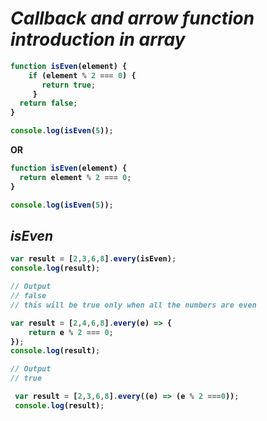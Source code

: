 # _Callback and arrow function introduction in array_

<b>

```javascript
function isEven(element) {
    if (element % 2 === 0) {
       return true;
     }
  return false;
}

console.log(isEven(5));
```
OR

```javascript
function isEven(element) {
  return element % 2 === 0;
}

console.log(isEven(5));
```

## _isEven_
```javascript
var result = [2,3,6,8].every(isEven);
console.log(result);

// Output
// false
// this will be true only when all the numbers are even
```

```javascript
var result = [2,4,6,8].every(e) => {
    return e % 2 === 0;
});
console.log(result);

// Output
// true
```

```javascript
 var result = [2,3,6,8].every((e) => (e % 2 ===0));
 console.log(result);
```


</b>
